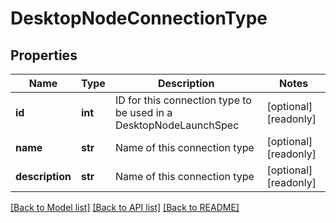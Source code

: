 # DesktopNodeConnectionType

## Properties
Name | Type | Description | Notes
------------ | ------------- | ------------- | -------------
**id** | **int** | ID for this connection type to be used in a DesktopNodeLaunchSpec | [optional] [readonly] 
**name** | **str** | Name of this connection type | [optional] [readonly] 
**description** | **str** | Name of this connection type | [optional] [readonly] 

[[Back to Model list]](../README.md#documentation-for-models) [[Back to API list]](../README.md#documentation-for-api-endpoints) [[Back to README]](../README.md)


